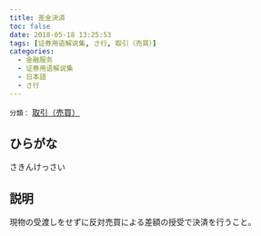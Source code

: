 ```yaml
---
title: 差金決済
toc: false
date: 2018-05-18 13:25:53
tags: [证券用语解说集, さ行, 取引（売買）]
categories:
  - 金融服务
  - 证券用语解说集
  - 日本語
  - さ行
---
```


`分類：` [取引（売買）](/tags/取引（売買）/)

## ひらがな

さきんけっさい

## 説明

現物の受渡しをせずに反対売買による差額の授受で決済を行うこと。
